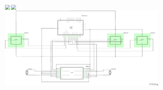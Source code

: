 ![](https://github.com/danqian/mechatronic-2019/blob/master/vehicle/Final_version/top.jpg)
![](https://github.com/danqian/mechatronic-2019/blob/master/vehicle/Final_version/bottom.jpg)
![](https://github.com/danqian/mechatronic-2019/blob/master/vehicle/Final_version/vehicle%20Circuit%20Sketch.jpg)
